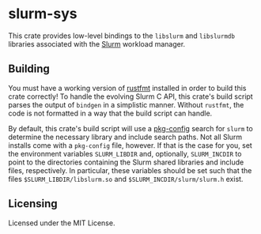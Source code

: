 # slurm-sys

This crate provides low-level bindings to the `libslurm` and `libslurmdb`
libraries associated with the [Slurm](https://slurm.schedmd.com/) workload
manager.

## Building

You must have a working version of
[rustfmt](https://github.com/rust-lang-nursery/rustfmt) installed in order to
build this crate correctly! To handle the evolving Slurm C API, this crate's
build script parses the output of `bindgen` in a simplistic manner. Without
`rustfmt`, the code is not formatted in a way that the build script can
handle.

By default, this crate's build script will use a
[pkg-config](https://www.freedesktop.org/wiki/Software/pkg-config/) search for
`slurm` to determine the necessary library and include search paths. Not all
Slurm installs come with a `pkg-config` file, however. If that is the case for
you, set the environment variables `SLURM_LIBDIR` and, optionally,
`SLURM_INCDIR` to point to the directories containing the Slurm shared
libraries and include files, respectively. In particular, these variables
should be set such that the files `$SLURM_LIBDIR/libslurm.so` and
`$SLURM_INCDIR/slurm/slurm.h` exist.


## Licensing

Licensed under the MIT License.
